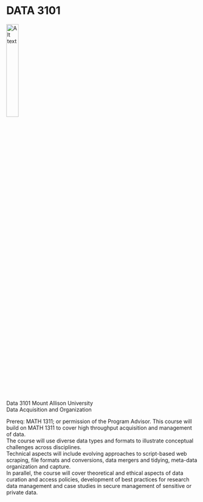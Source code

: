 # DATA 3101
<img
  src="../main/Graphics/MountAllisonUniversity_StackedWordmark-FullColour.png"
  alt="Alt text"
  title="Optional title"
  style="display: inline-block; margin: 0 auto; width: 25%">
  
Data 3101 Mount Allison University  
Data Acquisition and Organization

Prereq: MATH 1311; or permission of the Program Advisor.
This course will build on MATH 1311 to cover high throughput acquisition and management of data.  
The course will use diverse data types and formats to illustrate conceptual challenges across disciplines.  
Technical aspects will include evolving approaches to script-based web scraping, file formats and conversions, data mergers and tidying, meta-data organization and capture.  
In parallel, the course will cover theoretical and ethical aspects of data curation and access policies, development of best practices for research data management and case studies in secure management of sensitive or private data.